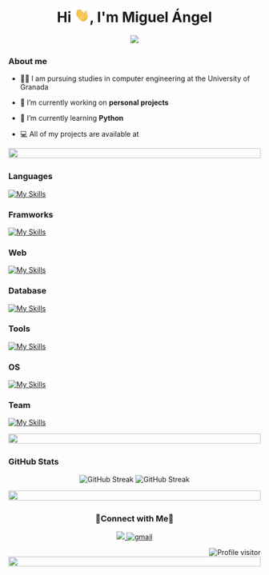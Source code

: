 <h1 align="center">Hi <img src="https://raw.githubusercontent.com/ABSphreak/ABSphreak/master/gifs/Hi.gif" width="30px">, I'm Miguel Ángel</h1>
<p align="center">
  <img src="https://readme-typing-svg.herokuapp.com?font=Fira+Code&pause=1000&random=false&width=435&lines=Full-Stack+Software+Developer;A+passionate+Programmer&center=true&width=500&height=50">
</p>


<!-- About Section -->
### About me
<p align="center">
  
  - 👨‍💻 I am pursuing studies in computer engineering at the University of Granada
  
  - 🔭 I’m currently working on **personal projects**
  
  - 🌱 I’m currently learning **Python**
  
  - 💻 All of my projects are available at []( )
</p>


<img src="https://i.imgur.com/dBaSKWF.gif" height="20" width="100%">

<!-- Languages Section -->
### Languages 
[![My Skills](https://skillicons.dev/icons?i=c,cpp,python,java,php,js,ts&theme=dark)](https://skillicons.dev)

### Framworks
[![My Skills](https://skillicons.dev/icons?i=django,react,bootstrap&theme=dark)](https://skillicons.dev)

### Web
[![My Skills](https://skillicons.dev/icons?i=html,css,nginx&theme=dark)](https://skillicons.dev)

### Database
[![My Skills](https://skillicons.dev/icons?i=mysql,mongodb&theme=dark)](https://skillicons.dev)

### Tools
[![My Skills](https://skillicons.dev/icons?i=git,github,vscode,docker,cmake,md,sublime,vim&theme=dark)](https://skillicons.dev)

### OS
[![My Skills](https://skillicons.dev/icons?i=ubuntu,windows&theme=dark)](https://skillicons.dev)

### Team
[![My Skills](https://skillicons.dev/icons?i=discord,gmail,link&theme=darkedin)](https://skillicons.dev)


<img src="https://i.imgur.com/dBaSKWF.gif" height="20" width="100%">

<!-- Stats Section -->
### GitHub Stats
<p align="center">
  <img src="https://github-readme-stats.vercel.app/api?username=migueruiz&show_icons=true&theme=dark" alt="GitHub Streak" />
  <img src="https://github-readme-streak-stats.herokuapp.com/?user=migueruiz&theme=highcontrast" alt="GitHub Streak"/>
</p>


<img src="https://i.imgur.com/dBaSKWF.gif" height="20" width="100%">

<!-- Connect Section -->
<h3 align="center">🤝Connect with Me🤝</h3>
<p align="center">
 <a href="https://www.linkedin.com/in/miguel-%C3%A1ngel-ruiz-bustos-557430201/" target="_blank">
  <img src="https://skillicons.dev/icons?i=linkedin&theme=dark"/>
 </a>
 <a href="mailto:mruiz8122001@gmail.com">
  <img src="https://skillicons.dev/icons?i=gmail&theme=dark" alt="gmail"/>
 </a>
</p>

<a href="https://komarev.com/ghpvc/?username=migueruiz">
  <img align="right" src="https://komarev.com/ghpvc/?username=migueruiz&label=Visitors&color=0e75b6&style=flat" alt="Profile visitor" />
</a>

<img src="https://i.imgur.com/dBaSKWF.gif" height="20" width="100%">